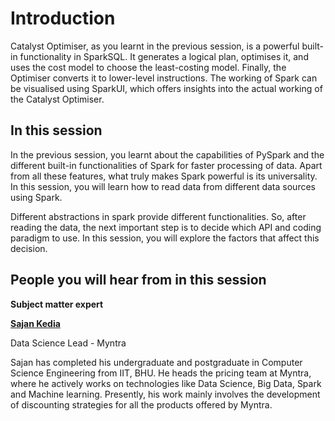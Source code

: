 # Introduction

Catalyst Optimiser, as you learnt in the previous session, is a powerful built-in functionality in SparkSQL. It generates a logical plan, optimises it, and uses the cost model to choose the least-costing model. Finally, the Optimiser converts it to lower-level instructions. The working of Spark can be visualised using SparkUI, which offers insights into the actual working of the Catalyst Optimiser.

## In this session

In the previous session, you learnt about the capabilities of PySpark and the different built-in functionalities of Spark for faster processing of data. Apart from all these features, what truly makes Spark powerful is its universality. In this session, you will learn how to read data from different data sources using Spark.

Different abstractions in spark provide different functionalities. So, after reading the data, the next important step is to decide which API and coding paradigm to use. In this session, you will explore the factors that affect this decision.

## People you will hear from in this session

**Subject matter expert**

**[Sajan Kedia](https://in.linkedin.com/in/sajan-kedia-b06a6821)**

Data Science Lead - Myntra

Sajan has completed his undergraduate and postgraduate in Computer Science Engineering from IIT, BHU. He heads the pricing team at Myntra, where he actively works on technologies like Data Science, Big Data, Spark and Machine learning. Presently, his work mainly involves the development of discounting strategies for all the products offered by Myntra.
